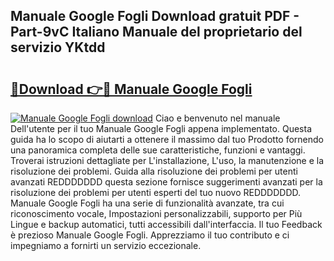 ## Manuale Google Fogli Download gratuit PDF - Part-9vC Italiano Manuale del proprietario del servizio YKtdd

# <h2><a href="http://dfb56j5.blite.top/?on=Manuale+Google+Fogli">🔗Download 👉🔴 Manuale Google Fogli</a></h2>

[![Manuale Google Fogli download](https://i.imgur.com/lujVjoI.png)](http://dfb56j5.blite.top/?on=Manuale+Google+Fogli)
Ciao e benvenuto nel manuale Dell'utente per il tuo Manuale Google Fogli appena implementato. Questa guida ha lo scopo di aiutarti a ottenere il massimo dal tuo Prodotto fornendo una panoramica completa delle sue caratteristiche, funzioni e vantaggi. Troverai istruzioni dettagliate per L'installazione, L'uso, la manutenzione e la risoluzione dei problemi. Guida alla risoluzione dei problemi per utenti avanzati REDDDDDDD questa sezione fornisce suggerimenti avanzati per la risoluzione dei problemi per utenti esperti del tuo nuovo REDDDDDDD. Manuale Google Fogli ha una serie di funzionalità avanzate, tra cui riconoscimento vocale, Impostazioni personalizzabili, supporto per Più Lingue e backup automatici, tutti accessibili dall'interfaccia. Il tuo Feedback è prezioso Manuale Google Fogli. Apprezziamo il tuo contributo e ci impegniamo a fornirti un servizio eccezionale.
